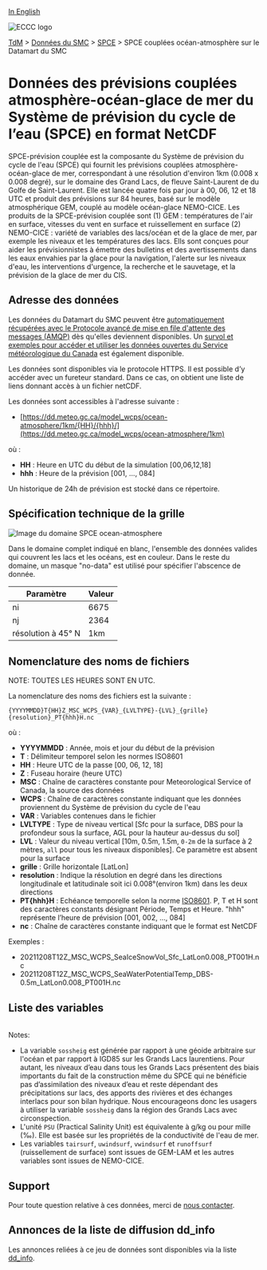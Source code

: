 [In English](readme_wcps-atm-ocean-datamart_en.md)

![ECCC logo](../../img_eccc-logo.png)

[TdM](../../readme_fr.md) > [Données du SMC](../readme_fr.md) > [SPCE](readme_wcps_fr.md) > SPCE couplées océan-atmosphère sur le Datamart du SMC

# Données des prévisions couplées atmosphère-océan-glace de mer du Système de prévision du cycle de l’eau (SPCE) en format NetCDF 

SPCE-prévision couplée est la composante du Système de prévision du cycle de l'eau (SPCE) qui fournit les prévisions couplées atmosphère-océan-glace de mer, correspondant à une résolution d'environ 1km (0.008 x 0.008 degré), sur le domaine des Grand Lacs, de fleuve Saint-Laurent de du Golfe de Saint-Laurent. Elle est lancée quatre fois par jour à 00, 06, 12 et 18 UTC et produit des prévisions sur 84 heures, basé sur le modèle atmosphérique GEM, couplé au modèle océan-glace NEMO-CICE. Les produits de la SPCE-prévision couplée sont (1) GEM : températures de l'air en surface, vitesses du vent en surface et ruissellement en surface (2) NEMO-CICE : variété de variables  des lacs/océan et de la glace de mer, par exemple les niveaux et les températures des lacs. Ells sont conçues pour aider les prévisionnistes à émettre des bulletins et des avertissements dans les eaux envahies par la glace pour la navigation, l'alerte sur les niveaux d'eau, les interventions d'urgence, la recherche et le sauvetage, et la prévision de la glace de mer du CIS.

## Adresse des données 

Les données du Datamart du SMC peuvent être [automatiquement récupérées avec le Protocole avancé de mise en file d'attente des messages (AMQP)](../../msc-datamart/amqp_fr.md) dès qu'elles deviennent disponibles. Un [survol et exemples pour accéder et utiliser les données ouvertes du Service météorologique du Canada](../../usage/readme_fr.md) est également disponible.

Les données sont disponibles via le protocole HTTPS. Il est possible d’y accéder avec un fureteur standard. Dans ce cas, on obtient une liste de liens donnant accès à un fichier netCDF.

Les données sont accessibles à l'adresse suivante :

* [https://dd.meteo.gc.ca/model_wcps/ocean-atmosphere/1km/{HH}/{hhh}/](https://dd.meteo.gc.ca/model_wcps/ocean-atmosphere/1km)                  

où :

* __HH__ : Heure en UTC du début de la simulation [00,06,12,18]
* __hhh__ : Heure de la prévision [001, ..., 084] 

Un historique de 24h de prévision est stocké dans ce répertoire.

## Spécification technique de la grille  

![Image du domaine SPCE ocean-atmosphere](https://collaboration.cmc.ec.gc.ca/cmc/cmos/public_doc/msc-data/nwp_wcps/grille_wcps_ocean-atm.png)

Dans le domaine complet indiqué en blanc, l'ensemble des données valides qui couvrent les lacs et les océans, est en couleur. Dans le reste du domaine, un masque "no-data" est utilisé pour spécifier l'abscence de donnée.

| Paramètre | Valeur |
| ------ | ------ |
| ni | 6675 | 
| nj | 2364 | 
| résolution à 45° N | 1km |


## Nomenclature des noms de fichiers 

NOTE: TOUTES LES HEURES SONT EN UTC.

La nomenclature des noms des fichiers est la suivante :

`{YYYYMMDD}T{HH}Z_MSC_WCPS_{VAR}_{LVLTYPE}-{LVL}_{grille}{resolution}_PT{hhh}H.nc`

où :

* __YYYYMMDD__ : Année, mois et jour du début de la prévision
* __T__ : Délimiteur temporel selon les normes ISO8601
* __HH__ : Heure UTC de la passe [00, 06, 12, 18]
* __Z__ : Fuseau horaire (heure UTC)
* __MSC__ : Chaîne de caractères constante pour Meteorological Service of Canada, la source des données
* __WCPS__ : Chaîne de caractères constante indiquant que les données proviennent du Système de prévision du cycle de l'eau 
* __VAR__ : Variables contenues dans le fichier 
* __LVLTYPE__ : Type de niveau vertical [Sfc pour la surface, DBS pour la profondeur sous la surface, AGL pour la hauteur au-dessus du sol]
* __LVL__ : Valeur du niveau vertical [10m, 0.5m, 1.5m, `0-2m` de la surface à 2 mètres, `all` pour tous les niveaux disponibles]. Ce paramètre est absent pour la surface
* __grille__ : Grille horizontale [LatLon]
* __resolution__ : Indique la résolution en degré dans les directions longitudinale et latitudinale soit ici 0.008°(environ 1km) dans les deux directions
* __PT{hhh}H__ : Echéance temporelle selon la norme [ISO8601](https://en.wikipedia.org/wiki/ISO_8601). P, T et H sont des caractères constants désignant Période, Temps et Heure. "hhh" représente l’heure de prévision  [001, 002, ..., 084]
* __nc__ : Chaîne de caractères constante indiquant que le format est NetCDF

Exemples :

* 20211208T12Z_MSC_WCPS_SeaIceSnowVol_Sfc_LatLon0.008_PT001H.nc
* 20211208T12Z_MSC_WCPS_SeaWaterPotentialTemp_DBS-0.5m_LatLon0.008_PT001H.nc

## Liste des variables

<table id="csv-table" class="display"></table>

<link href="https://cdn.jsdelivr.net/npm/simple-datatables@latest/dist/style.css" rel="stylesheet" type="text/css">
<script src="https://cdn.jsdelivr.net/npm/simple-datatables@latest"></script>
<script src="../../../js/variables_datatable.js" type="text/javascript"></script>
<script>
  loadTable("csv-table", "../../../assets/csv/WCPS_Variables-List_fr.csv");
</script>

Notes:

* La variable `sossheig` est générée par rapport à une géoide arbitraire sur l'océan et par rapport à IGD85 sur les Grands Lacs laurentiens. Pour autant, les niveaux d’eau dans tous les Grands Lacs présentent des biais importants du fait de la construction même du SPCE qui ne bénéficie pas d’assimilation des niveaux d’eau et reste dépendant des précipitations sur lacs, des apports des rivières et des échanges interlacs pour son bilan hydrique. Nous encourageons donc les usagers à utiliser la variable `sossheig` dans la région des Grands Lacs avec circonspection.
* L'unité `PSU` (Practical Salinity Unit) est équivalente à g/kg ou pour mille (‰). Elle est basée sur les propriétés de la conductivité de l'eau de mer.
* Les variables `tairsurf`, `uwindsurf`, `vwindsurf` et `runoffsurf` (ruissellement de surface) sont issues de GEM-LAM et les autres variables sont issues de NEMO-CICE.

## Support

Pour toute question relative à ces données, merci de [nous contacter](https://weather.gc.ca/mainmenu/contact_us_f.html).

## Annonces de la liste de diffusion dd_info 

Les annonces reliées à ce jeu de données sont disponibles via la liste [dd_info](https://comm.collab.science.gc.ca/mailman3/postorius/lists/dd_info/).

